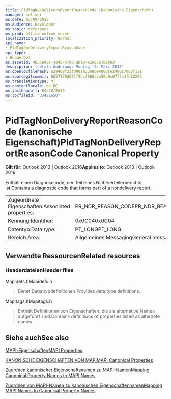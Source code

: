```yaml
---
title: PidTagNonDeliveryReportReasonCode (kanonische Eigenschaft)
manager: soliver
ms.date: 03/09/2015
ms.audience: Developer
ms.topic: reference
ms.prod: office-online-server
localization_priority: Normal
api_name:
- PidTagNonDeliveryReportReasonCode
api_type:
- HeaderDef
ms.assetid: 4b3ce80c-4245-47b0-ab10-a2e03ccb0b83
description: 'Letzte Änderung: Montag, 9. März 2015'
ms.openlocfilehash: 639409f33f080aa3369b94060ce249017006f121
ms.sourcegitcommit: 8657170d071f9bcf680aba50b9c07f2a4fb82283
ms.translationtype: MT
ms.contentlocale: de-DE
ms.lasthandoff: 04/28/2019
ms.locfileid: "33422650"
---
```

# <a name="pidtagnondeliveryreportreasoncode-canonical-property"></a><span data-ttu-id="21eea-103">PidTagNonDeliveryReportReasonCode (kanonische Eigenschaft)</span><span class="sxs-lookup"><span data-stu-id="21eea-103">PidTagNonDeliveryReportReasonCode Canonical Property</span></span>

  
  
<span data-ttu-id="21eea-104">**Gilt für**: Outlook 2013 | Outlook 2016</span><span class="sxs-lookup"><span data-stu-id="21eea-104">**Applies to**: Outlook 2013 | Outlook 2016</span></span> 
  
<span data-ttu-id="21eea-105">Enthält einen Diagnosecode, der Teil eines Nichtverteilerberichts ist.</span><span class="sxs-lookup"><span data-stu-id="21eea-105">Contains a diagnostic code that forms part of a nondelivery report.</span></span>
  
|||
|:-----|:-----|
|<span data-ttu-id="21eea-106">Zugeordnete Eigenschaften:</span><span class="sxs-lookup"><span data-stu-id="21eea-106">Associated properties:</span></span>  <br/> |<span data-ttu-id="21eea-107">PR_NDR_REASON_CODE</span><span class="sxs-lookup"><span data-stu-id="21eea-107">PR_NDR_REASON_CODE</span></span>  <br/> |
|<span data-ttu-id="21eea-108">Kennung:</span><span class="sxs-lookup"><span data-stu-id="21eea-108">Identifier:</span></span>  <br/> |<span data-ttu-id="21eea-109">0x0C04</span><span class="sxs-lookup"><span data-stu-id="21eea-109">0x0C04</span></span>  <br/> |
|<span data-ttu-id="21eea-110">Datentyp:</span><span class="sxs-lookup"><span data-stu-id="21eea-110">Data type:</span></span>  <br/> |<span data-ttu-id="21eea-111">PT_LONG</span><span class="sxs-lookup"><span data-stu-id="21eea-111">PT_LONG</span></span>  <br/> |
|<span data-ttu-id="21eea-112">Bereich:</span><span class="sxs-lookup"><span data-stu-id="21eea-112">Area:</span></span>  <br/> |<span data-ttu-id="21eea-113">Allgemeines Messaging</span><span class="sxs-lookup"><span data-stu-id="21eea-113">General messaging</span></span>  <br/> |
   
## <a name="related-resources"></a><span data-ttu-id="21eea-114">Verwandte Ressourcen</span><span class="sxs-lookup"><span data-stu-id="21eea-114">Related resources</span></span>

### <a name="header-files"></a><span data-ttu-id="21eea-115">Headerdateien</span><span class="sxs-lookup"><span data-stu-id="21eea-115">Header files</span></span>

<span data-ttu-id="21eea-116">Mapidefs.h</span><span class="sxs-lookup"><span data-stu-id="21eea-116">Mapidefs.h</span></span>
  
> <span data-ttu-id="21eea-117">Bietet Datentypdefinitionen.</span><span class="sxs-lookup"><span data-stu-id="21eea-117">Provides data type definitions.</span></span>
    
<span data-ttu-id="21eea-118">Mapitags.h</span><span class="sxs-lookup"><span data-stu-id="21eea-118">Mapitags.h</span></span>
  
> <span data-ttu-id="21eea-119">Enthält Definitionen von Eigenschaften, die als alternative Namen aufgeführt sind.</span><span class="sxs-lookup"><span data-stu-id="21eea-119">Contains definitions of properties listed as alternate names.</span></span>
    
## <a name="see-also"></a><span data-ttu-id="21eea-120">Siehe auch</span><span class="sxs-lookup"><span data-stu-id="21eea-120">See also</span></span>



[<span data-ttu-id="21eea-121">MAPI-Eigenschaften</span><span class="sxs-lookup"><span data-stu-id="21eea-121">MAPI Properties</span></span>](mapi-properties.md)
  
[<span data-ttu-id="21eea-122">KANONISCHE EIGENSCHAFTEN VON MAPI</span><span class="sxs-lookup"><span data-stu-id="21eea-122">MAPI Canonical Properties</span></span>](mapi-canonical-properties.md)
  
[<span data-ttu-id="21eea-123">Zuordnen kanonischer Eigenschaftsnamen zu MAPI-Namen</span><span class="sxs-lookup"><span data-stu-id="21eea-123">Mapping Canonical Property Names to MAPI Names</span></span>](mapping-canonical-property-names-to-mapi-names.md)
  
[<span data-ttu-id="21eea-124">Zuordnen von MAPI-Namen zu kanonischen Eigenschaftennamen</span><span class="sxs-lookup"><span data-stu-id="21eea-124">Mapping MAPI Names to Canonical Property Names</span></span>](mapping-mapi-names-to-canonical-property-names.md)

